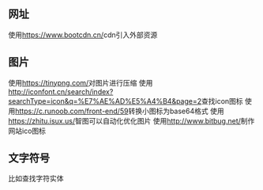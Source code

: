 ## 网址
使用<https://www.bootcdn.cn/>cdn引入外部资源
## 图片
使用<https://tinypng.com/>对图片进行压缩
使用<http://iconfont.cn/search/index?searchType=icon&q=%E7%AE%AD%E5%A4%B4&page=2>查找icon图标
使用<https://c.runoob.com/front-end/59>转换小图标为base64格式
使用<https://zhitu.isux.us/>智图可以自动化优化图片
使用<http://www.bitbug.net/>制作网站ico图标
## 文字符号
比如查找字符实体

